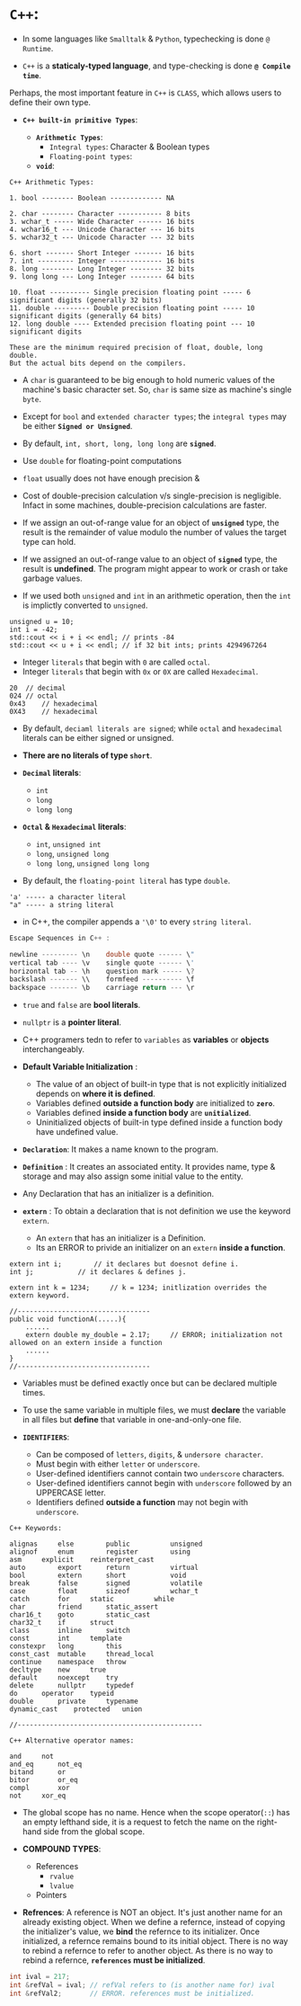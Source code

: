 # `C++`:
* In some languages like `Smalltalk` & `Python`, typechecking is done `@ Runtime`.

* `C++` is a **staticaly-typed language**, and type-checking is done **`@ Compile time`**.

Perhaps, the most important feature in `C++` is `CLASS`, which allows users to define their own type.

* **`C++ built-in primitive Types`**:
	
	* **`Arithmetic Types`**:
		* `Integral types`: Character & Boolean types
		* `Floating-point types`: 	
	* **`void`**: 
	
```
C++ Arithmetic Types:
							
1. bool -------- Boolean ------------- NA

2. char -------- Character ----------- 8 bits
3. wchar_t ----- Wide Character ------ 16 bits
4. wchar16_t --- Unicode Character --- 16 bits
5. wchar32_t --- Unicode Character --- 32 bits

6. short ------- Short Integer ------- 16 bits
7. int --------- Integer ------------- 16 bits
8. long -------- Long Integer -------- 32 bits
9. long long --- Long Integer -------- 64 bits

10. float ---------- Single precision floating point ----- 6 significant digits (generally 32 bits)
11. double --------- Double precision floating point ----- 10 significant digits (generally 64 bits)
12. long double ---- Extended precision floating point --- 10 significant digits

These are the minimum required precision of float, double, long double. 
But the actual bits depend on the compilers.
```
* A `char` is guaranteed to be big enough to hold numeric values of the machine's basic character set. So, `char` is same size as machine's single `byte`.

* Except for `bool` and `extended character types`; the `integral types` may be either **`Signed or Unsigned`**.
* By default, `int, short, long, long long` are **`signed`**.
* Use `double` for floating-point computations
* `float` usually does not have enough precision & 
* Cost of double-precision calculation v/s single-precision is negligible. 
Infact in some machines, double-precision calculations are faster.
* If we assign an out-of-range value for an object of **`unsigned`** type, the result is the remainder of value modulo the number of values the target type can hold.
* If we assigned an out-of-range value to an object of **`signed`** type, the result is **undefined**. The program might appear to work or crash or take garbage values.
* If we used both `unsigned` and `int` in an arithmetic operation, then the `int` is implictly converted to `unsigned`.

```
unsigned u = 10;
int i = -42;
std::cout << i + i << endl;	// prints -84
std::cout << u + i << endl;	// if 32 bit ints; prints 4294967264
```

* Integer `literals` that begin with `0` are called `octal`.
* Integer `literals` that begin with `0x` or `0X` are called `Hexadecimal`.
```
20	// decimal
024	// octal
0x43	// hexadecimal
0X43	// hexadecimal
```
* By default, `deciaml literals are signed`; while `octal` and `hexadecimal` literals can be either signed or unsigned.
* **There are no literals of type `short`**.

* **`Decimal` literals**:
	* `int`
	* `long`
	* `long long`
	
* **`Octal` & `Hexadecimal` literals**:
	* `int`, `unsigned int`
	* `long`, `unsigned long`
	* `long long`, `unsigned long long`


* By default, the `floating-point literal` has type `double`.
```
'a' ----- a character literal
"a" ----- a string literal
```
* in C++, the compiler appends a `'\0'` to every `string literal`.

```cpp
Escape Sequences in C++ :

newline	--------- \n	double quote ------ \"
vertical tab ---- \v	single quote ------ \'
horizontal tab -- \h	question mark ----- \?
backslash ------- \\	formfeed ---------- \f
backspace ------- \b	carriage return --- \r
```
* `true` and `false` are **bool literals**.
* `nullptr` is a **pointer literal**.
* C++ programers tedn to refer to `variables` as **variables** or **objects** interchangeably.

* **Default Variable Initialization** :
	* The value of an object of built-in type that is not explicitly initialized depends on **where it is defined**.
	* Variables defined **outside a function body** are initialized to **`zero`**.
	* Variables defined **inside a function body** are **`unitialized`**.
	* Uninitialized objects of built-in type defined inside a function body have undefined value.
	
* **`Declaration`**: It makes a name known to the program.
* **`Definition`** : It creates an associated entity. It provides name, type & storage and may also assign some initial value to the entity.
* Any Declaration that has an initializer is a definition.

* **`extern`** :  To obtain a declaration that is not definition we use the keyword `extern`.
	* An `extern` that has an initializer is a Definition.
	* Its an ERROR to privide an initializer on an `extern` **inside a function**.
```
extern int i; 		 // it declares but doesnot define i.
int j; 			 // it declares & defines j. 

extern int k = 1234; 	 // k = 1234; initlization overrides the extern keyword.

//---------------------------------
public void functionA(.....){
	......
	extern double my_double = 2.17;		// ERROR; initialization not allowed on an extern inside a function
	......
}
//---------------------------------
```

* Variables must be defined exactly once but can be declared multiple times.
* To use the same variable in multiple files, we must **declare** the variable in all files but **define** that variable in one-and-only-one file.

* **`IDENTIFIERS`**:
	* Can be composed of `letters`, `digits`, & `undersore character`.
	* Must begin with either `letter` or `underscore`.
	* User-defined identifiers cannot contain two `underscore` characters.
	* User-defined identifiers cannot begin with `underscore` followed by an UPPERCASE letter.
	* Identifiers defined **outside a function** may not begin with `underscore`.
	

```
C++ Keywords:

alignas		else		public			unsigned
alignof		enum		register		using
asm		explicit	reinterpret_cast	
auto		export		return			virtual
bool		extern		short			void
break		false		signed			volatile
case		float		sizeof			wchar_t
catch		for		static			while
char		friend		static_assert
char16_t	goto		static_cast
char32_t	if		struct
class		inline		switch
const		int		template
constexpr	long		this
const_cast	mutable		thread_local
continue	namespace	throw
decltype	new		true
default		noexcept	try
delete		nullptr		typedef
do		operator	typeid
double		private		typename
dynamic_cast	protected	union

//----------------------------------------------

C++ Alternative operator names:

and		not
and_eq		not_eq
bitand		or
bitor		or_eq
compl		xor
not		xor_eq

```
* The global scope has no name. Hence when the scope operator(`::`) has an empty lefthand side, it is a request to fetch the name on the right-hand side from the global scope.

* **COMPOUND TYPES**:
	* References
		* `rvalue`
		* `lvalue`
	* Pointers

* **Refrences**: A reference is NOT an object. It's just another name for an already existing object.
When we define a refernce, instead of copying the initializer's value, we **bind** the refernce to its initializer.
Once initialized, a refernce remains bound to its initial object.
There is no way to rebind a refernce to refer to another object.
As there is no way to rebind a refernce, **`references` must be initialized**.

```c++
int ival = 217;
int &refVal = ival;	// refVal refers to (is another name for) ival
int &refVal2;		// ERROR. references must be initialized.
```

























	
	